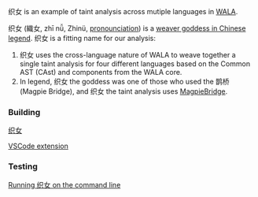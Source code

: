 织女 is an example of taint analysis across mutiple languages in [WALA](https://github.com/wala/WALA).

织女 (織女, zhī nǚ, Zhinü, [pronounciation](https://www.mdbg.net/chinese/dictionary?wdrst=0&popup=1&wdqchssp=%E7%BB%87%E5%A5%B3 )) is a [weaver goddess in Chinese legend](https://medium.com/saseprints/chinese-folktale-the-cowherd-and-the-weaver-girl-cd045f934a6).  织女 is a fitting name for our analysis:
1. 织女 uses the cross-language nature of WALA to weave together a single taint analysis for four different languages based on the Common AST (CAst) and components from the WALA core.
2. In legend, 织女 the goddess was one of those who used the 鹊桥 (Magpie Bridge), and 织女 the taint analysis uses [MagpieBridge](https://github.com/MagpieBridge/MagpieBridge).

### Building

[织女](https://github.com/wala/Examples/blob/master/织女/doc/README-building-织女.md) 

[VSCode extension](https://github.com/wala/Examples/blob/master/织女/doc/README-building-vscode.md) 

### Testing

[Running 织女 on the command line](https://github.com/wala/Examples/blob/master/织女/doc/README-cmdline.md)
